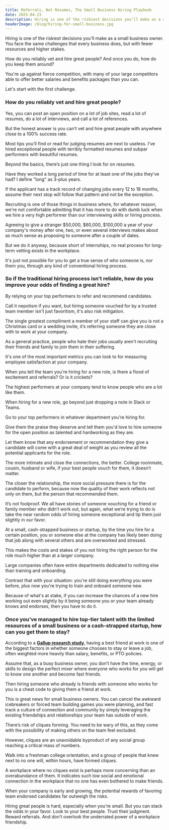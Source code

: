 ```yaml
---
title: Referrals, Not Resumes, The Small Business Hiring Playbook
date: 2025-04-23
description: Hiring is one of the riskiest decisions you'll make as a small business owner. Here's how to do it right.
headerImage: /blog/hiring-for-small-business.jpg
---
```


Hiring is one of the riskiest decisions you'll make as a small business owner. You face the same challenges that every business does, but with fewer resources and higher stakes.

How do you reliably vet and hire great people? And once you do, how do you keep them around?

You're up against fierce competition, with many of your large competitors able to offer better salaries and benefits packages than you can.

Let's start with the first challenge. 

### How do you reliably vet and hire great people?

Yes, you can post an open position on a lot of job sites, read a lot of resumes, do a lot of interviews, and call a lot of references.

But the honest answer is you can’t vet and hire great people with anywhere close to a 100% success rate.

Most tips you’ll find or read for judging resumes are next to useless. I’ve hired exceptional people with terribly formatted resumes and subpar performers with beautiful resumes.

Beyond the basics, there’s just one thing I look for on resumes.

Have they worked a long period of time for at least one of the jobs they’ve had? I define "long" as 3-plus years.

If the applicant has a track record of changing jobs every 12 to 18 months, assume their next stop will follow that pattern and not be the exception.

Recruiting is one of those things in business where, for whatever reason, we're not comfortable admitting that it has more to do with dumb luck when we hire a very high performer than our interviewing skills or hiring process.

Agreeing to give a stranger $50,000, $60,000, $100,000 a year of your company's money after one, two, or even several interviews makes about as much sense as proposing to someone after a couple of dates.

But we do it anyway, because short of internships, no real process for long-term vetting exists in the workplace.

It's just not possible for you to get a true sense of who someone is, nor them you, through any kind of conventional hiring process.

### So if the traditional hiring process isn’t reliable, how do you improve your odds of finding a great hire?

By relying on your top performers to refer and recommend candidates.

Call it nepotism if you want, but hiring someone vouched for by a trusted team member isn't just favoritism, it's also risk mitigation.

The single greatest compliment a member of your staff can give you is not a Christmas card or a wedding invite, it’s referring someone they are close with to work at your company.

As a general practice, people who hate their jobs usually aren't recruiting their friends and family to join them in their suffering.

It's one of the most important metrics you can look to for measuring employee satisfaction at your company.

When you tell the team you're hiring for a new role, is there a flood of excitement and referrals? Or is it crickets?

The highest performers at your company tend to know people who are a lot like them.

When hiring for a new role, go beyond just dropping a note in Slack or Teams.

Go to your top performers in whatever department you're hiring for.

Give them the praise they deserve and tell them you'd love to hire someone for the open position as talented and hardworking as they are.

Let them know that any endorsement or recommendation they give a candidate will come with a great deal of weight as you review all the potential applicants for the role.

The more intimate and close the connections, the better. College roommate, cousin, husband or wife, if your best people vouch for them, it doesn’t matter.

The closer the relationship, the more social pressure there is for the candidate to perform, because now the quality of their work reflects not only on them, but the person that recommended them.

It’s not foolproof. We all have stories of someone vouching for a friend or family member who didn’t work out, but again, what we’re trying to do is take the near random odds of hiring someone exceptional and tip them just slightly in our favor.

At a small, cash-strapped business or startup, by the time you hire for a certain position, you or someone else at the company has likely been doing that job along with several others and are overworked and stressed.

This makes the costs and stakes of you not hiring the right person for the role much higher than at a larger company.

Large companies often have entire departments dedicated to nothing else than training and onboarding.

Contrast that with your situation: you're still doing everything you were before, plus now you're trying to train and onboard someone new.

Because of what's at stake, if you can increase the chances of a new hire working out even slightly by it being someone you or your team already knows and endorses, then you have to do it.

### Once you’ve managed to hire top-tier talent with the limited resources of a small business or a cash-strapped startup, how can you get them to stay?

According to a **[Gallup research study](https://www.gallup.com/workplace/397058/increasing-importance-best-friend-work.aspx)**, having a best friend at work is one of the biggest factors in whether someone chooses to stay or leave a job, often weighted more heavily than salary, benefits, or PTO policies.

Assume that, as a busy business owner, you don’t have the time, energy, or skills to design the perfect mixer where everyone who works for you will get to know one another and become fast friends.

Then hiring someone who already is friends with someone who works for you is a cheat code to giving them a friend at work.

This is great news for small business owners. You can cancel the awkward icebreakers or forced team building games you were planning, and fast track a culture of connection and community by simply leveraging the existing friendships and relationships your team has outside of work.

There’s risk of cliques forming. You need to be wary of this, as they come with the possibility of making others on the team feel excluded.

However, cliques are an unavoidable byproduct of any social group reaching a critical mass of numbers.

Walk into a freshman college orientation, and a group of people that knew next to no one will, within hours, have formed cliques.

A workplace where no cliques exist is perhaps more concerning than an overabundance of them. It indicates such low social and emotional connection in the workplace that no one has even bothered to make friends.

When your company is early and growing, the potential rewards of favoring team endorsed candidates far outweigh the risks.

Hiring great people is hard, especially when you're small. But you can stack the odds in your favor. Look to your best people. Trust their judgment. Reward referrals. And don’t overlook the underrated power of a workplace friendship.